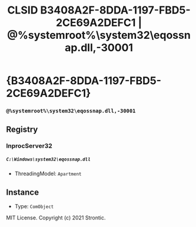 ﻿---
title: "CLSID B3408A2F-8DDA-1197-FBD5-2CE69A2DEFC1 | @%systemroot%\\system32\\eqossnap.dll,-30001"
excerpt: What is COM-Object CLSID B3408A2F-8DDA-1197-FBD5-2CE69A2DEFC1?
---

# {B3408A2F-8DDA-1197-FBD5-2CE69A2DEFC1}

### `@%systemroot%\system32\eqossnap.dll,-30001`

## Registry


### InprocServer32

##### `C:\Windows\system32\eqossnap.dll`
* ThreadingModel: `Apartment`

## Instance

* Type: `ComObject`

MIT License. Copyright (c) 2021 Strontic.


